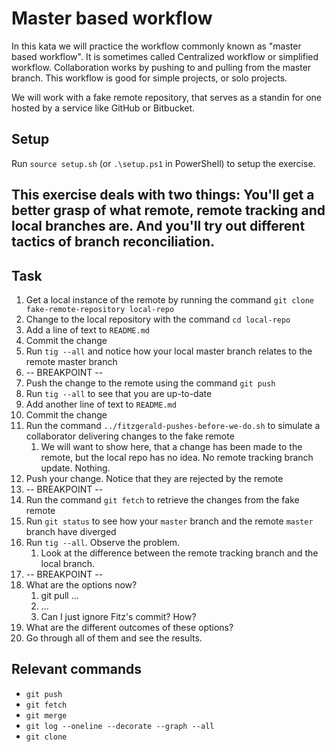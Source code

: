 # Master based workflow

In this kata we will practice the workflow commonly known as "master based workflow". It is sometimes called Centralized workflow or simplified workflow. Collaboration works by pushing to and pulling from the master branch. This workflow is good for simple projects, or solo projects.

We will work with a fake remote repository, that serves as a standin for one hosted by a service like GitHub or Bitbucket.

## Setup

Run `source setup.sh` (or `.\setup.ps1` in PowerShell) to setup the exercise.

## This exercise deals with two things: You'll get a better grasp of what remote, remote tracking and local branches are. And you'll try out different tactics of branch reconciliation.

## Task

1. Get a local instance of the remote by running the command `git clone fake-remote-repository local-repo`
2. Change to the local repository with the command `cd local-repo`
3. Add a line of text to `README.md`
4. Commit the change 
5. Run `tig --all` and notice how your local master branch relates to the remote master branch
6. -- BREAKPOINT --
6. Push the change to the remote using the command `git push`
7. Run `tig --all` to see that you are up-to-date
8. Add another line of text to `README.md`
9. Commit the change
10. Run the command `../fitzgerald-pushes-before-we-do.sh` to simulate a collaborator delivering changes to the fake remote
    1. We will want to show here, that a change has been made to the remote, but the local repo has no idea. No remote tracking branch update. Nothing.
11. Push your change. Notice that they are rejected by the remote
6. -- BREAKPOINT --
12. Run the command `git fetch` to retrieve the changes from the fake remote
13. Run `git status` to see how your `master` branch and the remote `master` branch have diverged
12. Run `tig --all`. Observe the problem.
    1. Look at the difference between the remote tracking branch and the local branch.
6. -- BREAKPOINT --
13. What are the options now?
    1. git pull ...
    2. ...
    3. Can I just ignore Fitz's commit? How?
14. What are the different outcomes of these options?
15. Go through all of them and see the results.

## Relevant commands

- `git push`
- `git fetch`
- `git merge`
- `git log --oneline --decorate --graph --all`
- `git clone`
